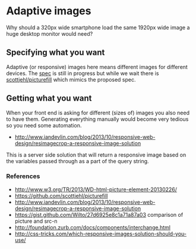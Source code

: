 # Adaptive images

Why should a 320px wide smartphone load the same 1920px wide image a huge desktop monitor would need?

## Specifying what you want

Adaptive (or responsive) images here means different images for different devices. The [<picture> spec](http://www.w3.org/TR/2013/WD-html-picture-element-20130226/) is still in progress but while we wait there is [scottjehl/picturefill](https://github.com/scottjehl/picturefill) which mimics the proposed spec.

## Getting what you want

When your front end is asking for different (sizes of) images you also need to have them. Generating everything manually would become very tedious so you need some automation.

- http://www.iandevlin.com/blog/2013/10/responsive-web-design/resimagecrop-a-responsive-image-solution

This is a server side solution that will return a responsive image based on the variables passed through as a part of the query string.

### References

- http://www.w3.org/TR/2013/WD-html-picture-element-20130226/
- https://github.com/scottjehl/picturefill
- http://www.iandevlin.com/blog/2013/10/responsive-web-design/resimagecrop-a-responsive-image-solution
- https://gist.github.com/Wilto/27d6925e8c1a71a87a03
comparison of picture and src-n
- http://foundation.zurb.com/docs/components/interchange.html
- http://css-tricks.com/which-responsive-images-solution-should-you-use/